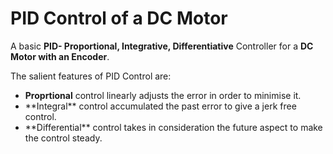 # PID Control of a DC Motor
A basic **PID- Proportional, Integrative, Differentiative** Controller for a **DC Motor with an Encoder**.</br>

The salient features of PID Control are:
<ul>
  <li><b>Proprtional</b> control linearly adjusts the error in order to minimise it.</li>
  <li>**Integral** control accumulated the past error to give a jerk free control.</li>
  <li>**Differential** control takes in consideration the future aspect to make the control steady.</li>
</ul>

